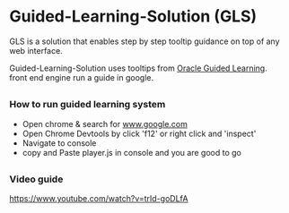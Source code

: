 # Guided-Learning-Solution (GLS)

GLS is a solution that enables step by step tooltip guidance on top of any web interface. 

Guided-Learning-Solution uses tooltips from [Oracle Guided Learning](https://education.oracle.com/oracle-cloud-guided-learning).<br>
front end engine run a guide in google.<br>
## 
### How to run guided learning system

* Open chrome & search for www.google.com
* Open Chrome Devtools by click 'f12' or right click and 'inspect'
* Navigate to console
* copy and Paste player.js in console and you are good to go 
## 
### Video guide
https://www.youtube.com/watch?v=trId-goDLfA

